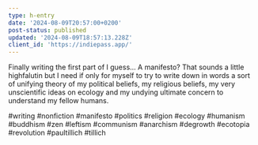 ```yaml
---
type: h-entry
date: '2024-08-09T20:57:00+0200'
post-status: published
updated: '2024-08-09T18:57:13.228Z'
client_id: 'https://indiepass.app/'
---
```

Finally writing the first part of I guess... A manifesto? That sounds a little highfalutin but I need if only for myself to try to write down in words a sort of unifying theory of my political beliefs, my religious beliefs, my very unscientific ideas on ecology and my undying ultimate concern to understand my fellow humans. 

#writing #nonfiction #manifesto #politics #religion #ecology #humanism #buddhism #zen #leftism #communism #anarchism #degrowth #ecotopia #revolution #paultillich #tillich
